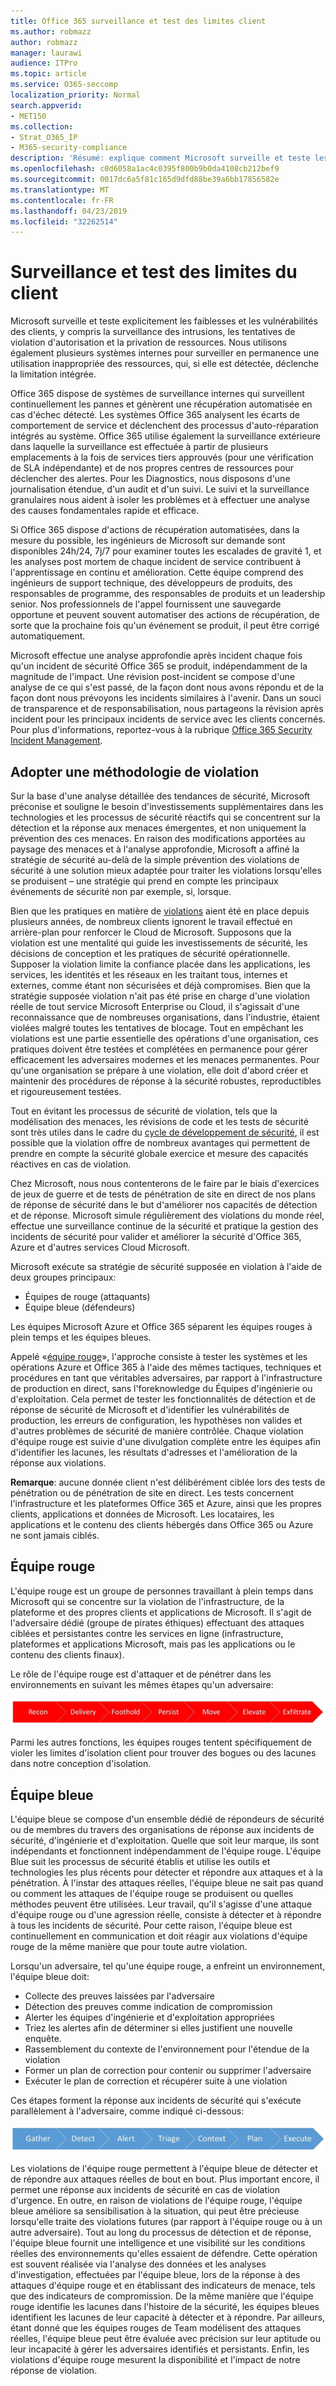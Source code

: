 ```yaml
---
title: Office 365 surveillance et test des limites client
ms.author: robmazz
author: robmazz
manager: laurawi
audience: ITPro
ms.topic: article
ms.service: O365-seccomp
localization_priority: Normal
search.appverid:
- MET150
ms.collection:
- Strat_O365_IP
- M365-security-compliance
description: 'Résumé: explique comment Microsoft surveille et teste les frontières client pour Office 365.'
ms.openlocfilehash: c0d6058a1ac4c0395f800b9b0da4108cb212bef9
ms.sourcegitcommit: 0017dc6a5f81c165d9dfd88be39a6bb17856582e
ms.translationtype: MT
ms.contentlocale: fr-FR
ms.lasthandoff: 04/23/2019
ms.locfileid: "32262514"
---
```

# <a name="monitoring-and-testing-tenant-boundaries"></a>Surveillance et test des limites du client
Microsoft surveille et teste explicitement les faiblesses et les vulnérabilités des clients, y compris la surveillance des intrusions, les tentatives de violation d'autorisation et la privation de ressources. Nous utilisons également plusieurs systèmes internes pour surveiller en permanence une utilisation inappropriée des ressources, qui, si elle est détectée, déclenche la limitation intégrée.

Office 365 dispose de systèmes de surveillance internes qui surveillent continuellement les pannes et génèrent une récupération automatisée en cas d'échec détecté. Les systèmes Office 365 analysent les écarts de comportement de service et déclenchent des processus d'auto-réparation intégrés au système. Office 365 utilise également la surveillance extérieure dans laquelle la surveillance est effectuée à partir de plusieurs emplacements à la fois de services tiers approuvés (pour une vérification de SLA indépendante) et de nos propres centres de ressources pour déclencher des alertes. Pour les Diagnostics, nous disposons d'une journalisation étendue, d'un audit et d'un suivi. Le suivi et la surveillance granulaires nous aident à isoler les problèmes et à effectuer une analyse des causes fondamentales rapide et efficace.

Si Office 365 dispose d'actions de récupération automatisées, dans la mesure du possible, les ingénieurs de Microsoft sur demande sont disponibles 24h/24, 7j/7 pour examiner toutes les escalades de gravité 1, et les analyses post mortem de chaque incident de service contribuent à l'apprentissage en continu et amélioration. Cette équipe comprend des ingénieurs de support technique, des développeurs de produits, des responsables de programme, des responsables de produits et un leadership senior. Nos professionnels de l'appel fournissent une sauvegarde opportune et peuvent souvent automatiser des actions de récupération, de sorte que la prochaine fois qu'un événement se produit, il peut être corrigé automatiquement.

Microsoft effectue une analyse approfondie après incident chaque fois qu'un incident de sécurité Office 365 se produit, indépendamment de la magnitude de l'impact. Une révision post-incident se compose d'une analyse de ce qui s'est passé, de la façon dont nous avons répondu et de la façon dont nous prévoyons les incidents similaires à l'avenir. Dans un souci de transparence et de responsabilisation, nous partageons la révision après incident pour les principaux incidents de service avec les clients concernés. Pour plus d'informations, reportez-vous à la rubrique [Office 365 Security Incident Management](http://aka.ms/Office365SIM).

## <a name="assume-breach-methodology"></a>Adopter une méthodologie de violation
Sur la base d'une analyse détaillée des tendances de sécurité, Microsoft préconise et souligne le besoin d'investissements supplémentaires dans les technologies et les processus de sécurité réactifs qui se concentrent sur la détection et la réponse aux menaces émergentes, et non uniquement la prévention des ces menaces. En raison des modifications apportées au paysage des menaces et à l'analyse approfondie, Microsoft a affiné la stratégie de sécurité au-delà de la simple prévention des violations de sécurité à une solution mieux adaptée pour traiter les violations lorsqu'elles se produisent – une stratégie qui prend en compte les principaux événements de sécurité non par exemple, si, lorsque.

Bien que les pratiques en matière de [violations](https://www.microsoft.com/en-us/TrustCenter/Security/default.aspx) aient été en place depuis plusieurs années, de nombreux clients ignorent le travail effectué en arrière-plan pour renforcer le Cloud de Microsoft. Supposons que la violation est une mentalité qui guide les investissements de sécurité, les décisions de conception et les pratiques de sécurité opérationnelle. Supposer la violation limite la confiance placée dans les applications, les services, les identités et les réseaux en les traitant tous, internes et externes, comme étant non sécurisées et déjà compromises. Bien que la stratégie supposée violation n'ait pas été prise en charge d'une violation réelle de tout service Microsoft Enterprise ou Cloud, il s'agissait d'une reconnaissance que de nombreuses organisations, dans l'industrie, étaient violées malgré toutes les tentatives de blocage. Tout en empêchant les violations est une partie essentielle des opérations d'une organisation, ces pratiques doivent être testées et complétées en permanence pour gérer efficacement les adversaires modernes et les menaces permanentes. Pour qu'une organisation se prépare à une violation, elle doit d'abord créer et maintenir des procédures de réponse à la sécurité robustes, reproductibles et rigoureusement testées.

Tout en évitant les processus de sécurité de violation, tels que la modélisation des menaces, les révisions de code et les tests de sécurité sont très utiles dans le cadre du [cycle de développement de sécurité](http://www.microsoft.com/security/sdl/default.aspx), il est possible que la violation offre de nombreux avantages qui permettent de prendre en compte la sécurité globale exercice et mesure des capacités réactives en cas de violation.

Chez Microsoft, nous nous contenterons de le faire par le biais d'exercices de jeux de guerre et de tests de pénétration de site en direct de nos plans de réponse de sécurité dans le but d'améliorer nos capacités de détection et de réponse. Microsoft simule régulièrement des violations du monde réel, effectue une surveillance continue de la sécurité et pratique la gestion des incidents de sécurité pour valider et améliorer la sécurité d'Office 365, Azure et d'autres services Cloud Microsoft.

Microsoft exécute sa stratégie de sécurité supposée en violation à l'aide de deux groupes principaux:
- Équipes de rouge (attaquants)
- Équipe bleue (défendeurs)

Les équipes Microsoft Azure et Office 365 séparent les équipes rouges à plein temps et les équipes bleues.

Appelé «[équipe rouge](http://go.microsoft.com/fwlink/?linkid=518599)», l'approche consiste à tester les systèmes et les opérations Azure et Office 365 à l'aide des mêmes tactiques, techniques et procédures en tant que véritables adversaires, par rapport à l'infrastructure de production en direct, sans l'foreknowledge du Équipes d'ingénierie ou d'exploitation. Cela permet de tester les fonctionnalités de détection et de réponse de sécurité de Microsoft et d'identifier les vulnérabilités de production, les erreurs de configuration, les hypothèses non valides et d'autres problèmes de sécurité de manière contrôlée. Chaque violation d'équipe rouge est suivie d'une divulgation complète entre les équipes afin d'identifier les lacunes, les résultats d'adresses et l'amélioration de la réponse aux violations.

**Remarque**: aucune donnée client n'est délibérément ciblée lors des tests de pénétration ou de pénétration de site en direct. Les tests concernent l'infrastructure et les plateformes Office 365 et Azure, ainsi que les propres clients, applications et données de Microsoft. Les locataires, les applications et le contenu des clients hébergés dans Office 365 ou Azure ne sont jamais ciblés.

## <a name="red-teams"></a>Équipe rouge
L'équipe rouge est un groupe de personnes travaillant à plein temps dans Microsoft qui se concentre sur la violation de l'infrastructure, de la plateforme et des propres clients et applications de Microsoft. Il s'agit de l'adversaire dédié (groupe de pirates éthiques) effectuant des attaques ciblées et persistantes contre les services en ligne (infrastructure, plateformes et applications Microsoft, mais pas les applications ou le contenu des clients finaux).

Le rôle de l'équipe rouge est d'attaquer et de pénétrer dans les environnements en suivant les mêmes étapes qu'un adversaire:
 
![Étapes de violation](media/office-365-isolation-breach-stages.png)

Parmi les autres fonctions, les équipes rouges tentent spécifiquement de violer les limites d'isolation client pour trouver des bogues ou des lacunes dans notre conception d'isolation.

## <a name="blue-teams"></a>Équipe bleue
L'équipe bleue se compose d'un ensemble dédié de répondeurs de sécurité ou de membres du travers des organisations de réponse aux incidents de sécurité, d'ingénierie et d'exploitation. Quelle que soit leur marque, ils sont indépendants et fonctionnent indépendamment de l'équipe rouge. L'équipe Blue suit les processus de sécurité établis et utilise les outils et technologies les plus récents pour détecter et répondre aux attaques et à la pénétration. À l'instar des attaques réelles, l'équipe bleue ne sait pas quand ou comment les attaques de l'équipe rouge se produisent ou quelles méthodes peuvent être utilisées. Leur travail, qu'il s'agisse d'une attaque d'équipe rouge ou d'une agression réelle, consiste à détecter et à répondre à tous les incidents de sécurité. Pour cette raison, l'équipe bleue est continuellement en communication et doit réagir aux violations d'équipe rouge de la même manière que pour toute autre violation.

Lorsqu'un adversaire, tel qu'une équipe rouge, a enfreint un environnement, l'équipe bleue doit:
- Collecte des preuves laissées par l'adversaire
- Détection des preuves comme indication de compromission
- Alerter les équipes d'ingénierie et d'exploitation appropriées
- Triez les alertes afin de déterminer si elles justifient une nouvelle enquête.
- Rassemblement du contexte de l'environnement pour l'étendue de la violation
- Former un plan de correction pour contenir ou supprimer l'adversaire
- Exécuter le plan de correction et récupérer suite à une violation

Ces étapes forment la réponse aux incidents de sécurité qui s'exécute parallèlement à l'adversaire, comme indiqué ci-dessous:
 
![Étapes de réponse aux violations](media/office-365-isolation-breach-response-stages.png)

Les violations de l'équipe rouge permettent à l'équipe bleue de détecter et de répondre aux attaques réelles de bout en bout. Plus important encore, il permet une réponse aux incidents de sécurité en cas de violation d'urgence. En outre, en raison de violations de l'équipe rouge, l'équipe bleue améliore sa sensibilisation à la situation, qui peut être précieuse lorsqu'elle traite des violations futures (par rapport à l'équipe rouge ou à un autre adversaire). Tout au long du processus de détection et de réponse, l'équipe bleue fournit une intelligence et une visibilité sur les conditions réelles des environnements qu'elles essaient de défendre. Cette opération est souvent réalisée via l'analyse des données et les analyses d'investigation, effectuées par l'équipe bleue, lors de la réponse à des attaques d'équipe rouge et en établissant des indicateurs de menace, tels que des indicateurs de compromission. De la même manière que l'équipe rouge identifie les lacunes dans l'histoire de la sécurité, les équipes bleues identifient les lacunes de leur capacité à détecter et à répondre. Par ailleurs, étant donné que les équipes rouges de Team modélisent des attaques réelles, l'équipe bleue peut être évaluée avec précision sur leur aptitude ou leur incapacité à gérer les adversaires identifiés et persistants. Enfin, les violations d'équipe rouge mesurent la disponibilité et l'impact de notre réponse de violation.
